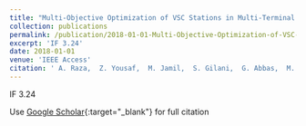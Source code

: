 ```yaml
---
title: "Multi-Objective Optimization of VSC Stations in Multi-Terminal VSC-HVdc Grids, Based on PSO"
collection: publications
permalink: /publication/2018-01-01-Multi-Objective-Optimization-of-VSC-Stations-in-Multi-Terminal-VSC-HVdc-Grids-Based-on-PSO
excerpt: 'IF 3.24'
date: 2018-01-01
venue: 'IEEE Access'
citation: ' A. Raza,  Z. Yousaf,  M. Jamil,  S. Gilani,  G. Abbas,  M. Uzair,  S. Shaheen,  A. Benrabah,  F. Li, &quot;Multi-Objective Optimization of VSC Stations in Multi-Terminal VSC-HVdc Grids, Based on PSO.&quot; IEEE Access, 2018.'
---
```

IF 3.24

Use [Google Scholar](https://scholar.google.com/scholar?q=Multi+Objective+Optimization+of+VSC+Stations+in+Multi+Terminal+VSC+HVdc+Grids,+Based+on+PSO){:target="_blank"} for full citation